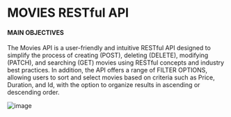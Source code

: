 # MOVIES RESTful API 

<h4>MAIN OBJECTIVES</h4>

The Movies API is a user-friendly and intuitive RESTful API designed to simplify the process of creating (POST), deleting (DELETE), modifying (PATCH), and searching (GET) movies using RESTful concepts and industry best practices. In addition, the API offers a range of FILTER OPTIONS, allowing users to sort and select movies based on criteria such as Price, Duration, and Id, with the option to organize results in ascending or descending order.


![image](https://user-images.githubusercontent.com/106698505/222245702-09260530-8777-4839-866e-d44474792a1e.png)
